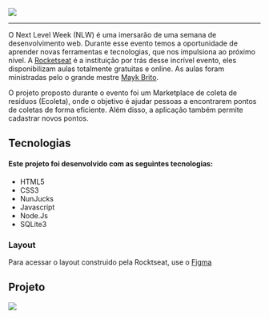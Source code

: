 ![](https://imgur.com/KTXQKS7.png)

------------


O Next Level Week (NLW) é uma imersarão de uma semana de desenvolvimento web. Durante esse evento temos a oportunidade de aprender novas ferramentas e tecnologias, que nos impulsiona ao próximo nível. A [Rocketseat](https://rocketseat.com.br/ "Rocketseat") é a instituição por trás desse incrível evento, eles disponibilizam aulas totalmente gratuitas e online. As aulas foram ministradas pelo o grande mestre [Mayk Brito](https://github.com/maykbrito "Mayk Brito").

O projeto proposto durante o evento foi um Marketplace de coleta de resíduos (Ecoleta), onde o objetivo é ajudar pessoas a encontrarem pontos de coletas de forma eficiente. Além disso, a aplicação também permite cadastrar novos pontos.


## Tecnologias
#### Este projeto foi desenvolvido com as seguintes tecnologias:

- HTML5
- CSS3
- NunJucks
- Javascript
- Node.Js
- SQLite3

### Layout

Para acessar o layout construido pela Rocktseat, use o [Figma](https://www.figma.com/file/1SxgOMojOB2zYT0Mdk28lB/?viewer=1&node-id= "Figma")


## Projeto
![](https://i.imgur.com/WfQGquU.png)


